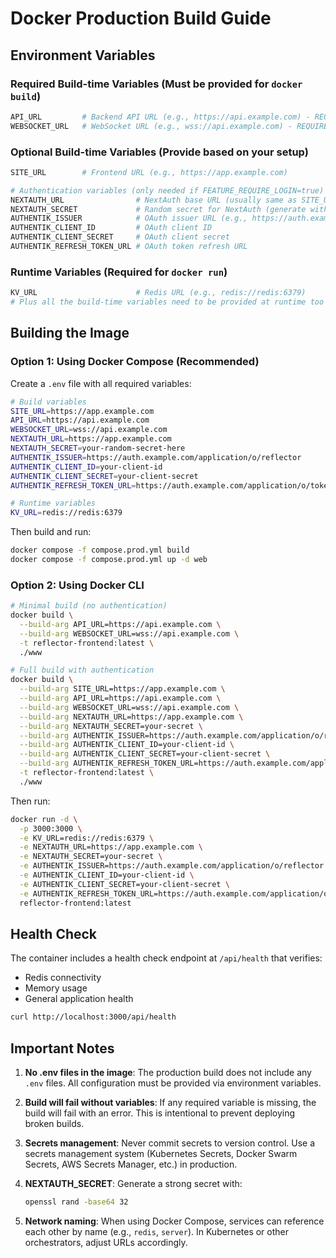 # Docker Production Build Guide

## Environment Variables

### Required Build-time Variables (Must be provided for `docker build`)

```bash
API_URL         # Backend API URL (e.g., https://api.example.com) - REQUIRED
WEBSOCKET_URL   # WebSocket URL (e.g., wss://api.example.com) - REQUIRED
```

### Optional Build-time Variables (Provide based on your setup)

```bash
SITE_URL        # Frontend URL (e.g., https://app.example.com)

# Authentication variables (only needed if FEATURE_REQUIRE_LOGIN=true)
NEXTAUTH_URL                # NextAuth base URL (usually same as SITE_URL)
NEXTAUTH_SECRET             # Random secret for NextAuth (generate with: openssl rand -base64 32)
AUTHENTIK_ISSUER            # OAuth issuer URL (e.g., https://auth.example.com/application/o/app)
AUTHENTIK_CLIENT_ID         # OAuth client ID
AUTHENTIK_CLIENT_SECRET     # OAuth client secret
AUTHENTIK_REFRESH_TOKEN_URL # OAuth token refresh URL
```

### Runtime Variables (Required for `docker run`)

```bash
KV_URL                      # Redis URL (e.g., redis://redis:6379)
# Plus all the build-time variables need to be provided at runtime too
```

## Building the Image

### Option 1: Using Docker Compose (Recommended)

Create a `.env` file with all required variables:

```bash
# Build variables
SITE_URL=https://app.example.com
API_URL=https://api.example.com
WEBSOCKET_URL=wss://api.example.com
NEXTAUTH_URL=https://app.example.com
NEXTAUTH_SECRET=your-random-secret-here
AUTHENTIK_ISSUER=https://auth.example.com/application/o/reflector
AUTHENTIK_CLIENT_ID=your-client-id
AUTHENTIK_CLIENT_SECRET=your-client-secret
AUTHENTIK_REFRESH_TOKEN_URL=https://auth.example.com/application/o/token/

# Runtime variables
KV_URL=redis://redis:6379
```

Then build and run:

```bash
docker compose -f compose.prod.yml build
docker compose -f compose.prod.yml up -d web
```

### Option 2: Using Docker CLI

```bash
# Minimal build (no authentication)
docker build \
  --build-arg API_URL=https://api.example.com \
  --build-arg WEBSOCKET_URL=wss://api.example.com \
  -t reflector-frontend:latest \
  ./www

# Full build with authentication
docker build \
  --build-arg SITE_URL=https://app.example.com \
  --build-arg API_URL=https://api.example.com \
  --build-arg WEBSOCKET_URL=wss://api.example.com \
  --build-arg NEXTAUTH_URL=https://app.example.com \
  --build-arg NEXTAUTH_SECRET=your-secret \
  --build-arg AUTHENTIK_ISSUER=https://auth.example.com/application/o/reflector \
  --build-arg AUTHENTIK_CLIENT_ID=your-client-id \
  --build-arg AUTHENTIK_CLIENT_SECRET=your-client-secret \
  --build-arg AUTHENTIK_REFRESH_TOKEN_URL=https://auth.example.com/application/o/token/ \
  -t reflector-frontend:latest \
  ./www
```

Then run:

```bash
docker run -d \
  -p 3000:3000 \
  -e KV_URL=redis://redis:6379 \
  -e NEXTAUTH_URL=https://app.example.com \
  -e NEXTAUTH_SECRET=your-secret \
  -e AUTHENTIK_ISSUER=https://auth.example.com/application/o/reflector \
  -e AUTHENTIK_CLIENT_ID=your-client-id \
  -e AUTHENTIK_CLIENT_SECRET=your-client-secret \
  -e AUTHENTIK_REFRESH_TOKEN_URL=https://auth.example.com/application/o/token/ \
  reflector-frontend:latest
```

## Health Check

The container includes a health check endpoint at `/api/health` that verifies:

- Redis connectivity
- Memory usage
- General application health

```bash
curl http://localhost:3000/api/health
```

## Important Notes

1. **No .env files in the image**: The production build does not include any `.env` files. All configuration must be provided via environment variables.

2. **Build will fail without variables**: If any required variable is missing, the build will fail with an error. This is intentional to prevent deploying broken builds.

3. **Secrets management**: Never commit secrets to version control. Use a secrets management system (Kubernetes Secrets, Docker Swarm Secrets, AWS Secrets Manager, etc.) in production.

4. **NEXTAUTH_SECRET**: Generate a strong secret with:

   ```bash
   openssl rand -base64 32
   ```

5. **Network naming**: When using Docker Compose, services can reference each other by name (e.g., `redis`, `server`). In Kubernetes or other orchestrators, adjust URLs accordingly.
